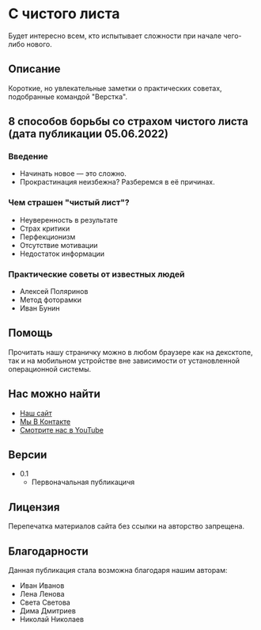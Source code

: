 # С чистого листа

Будет интересно всем, кто испытывает сложности при начале чего-либо нового.

## Описание

Короткие, но увлекательные заметки о практических советах, подобранные командой "Верстка".

## 8 способов борьбы со страхом чистого листа (дата публикации 05.06.2022)

### Введение

* Начинать новое — это сложно.
* Прокрастинация неизбежна? Разберемся в её причинах.

### Чем страшен "чистый лист"?

* Неуверенность в результате
* Страх критики
* Перфекционизм
* Отсутствие мотивации
* Недостаток информации

### Практические советы от известных людей

* Алексей Поляринов
* Метод фоторамки
* Иван Бунин

## Помощь

Прочитать нашу страничку можно в любом браузере как на дексктопе, так и на мобильном устройстве вне зависимости от установленной операционной системы.

## Нас можно найти

* [Наш сайт](www.verstka.ru)
* [Мы В Контакте](www.vk/verstka)
* [Смотрите нас в YouTube](www.youtube/verstka)

## Версии

* 0.1
    * Первоначальная публикацичя

## Лицензия

Перепечатка материалов сайта без ссылки на авторство запрещена.

## Благодарности

Данная публикация стала возможна благодаря нашим авторам:
* Иван Иванов
* Лена Ленова
* Света Светова
* Дима Дмитриев
* Николай Николаев
